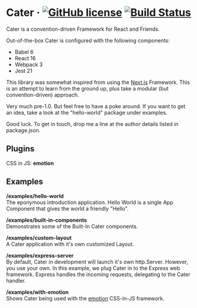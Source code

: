 # Cater &middot; [![GitHub license](https://img.shields.io/badge/license-MIT-blue.svg?style=flat)](https://github.com/facebook/react/blob/master/LICENSE) [![Build Status](https://travis-ci.org/jonathannen/cater.svg?branch=master)](https://travis-ci.org/jonathannen/cater)

Cater is a convention-driven Framework for React and Friends.

Out-of-the-box Cater is configured with the following components:

- Babel 6
- React 16
- Webpack 3
- Jest 21

This library was somewhat inspired from using the [Next.js](https://github.com/zeit/next.js/) Framework. This is an attempt to learn from the ground up, plus take a modular (but convention-driven) approach.

Very much pre-1.0. But feel free to have a poke around. If you want to get an idea, take a look at the "hello-world" package under examples.

Good luck. To get in touch, drop me a line at the author details listed in package.json.

## Plugins

CSS in JS: **emotion**

## Examples

**/examples/hello-world**<br/>
The eponymous introduction application. Hello World is a single App Component that gives the world a friendly "Hello".

**/examples/built-in-components**<br/>
Demonstrates some of the Built-In Cater components.

**/examples/custom-layout**<br/>
A Cater application with it's own customized Layout.

**/examples/express-server**<br/>
By default, Cater in development will launch it's own http.Server. However, you use your own. In this example, we plug Cater in to the Express web framework. Express handles the incoming requests, delegating to the Cater handler.

**/examples/with-emotion**<br/>
Shows Cater being used with the [emotion](https://github.com/emotion-js/emotion) CSS-in-JS framework.